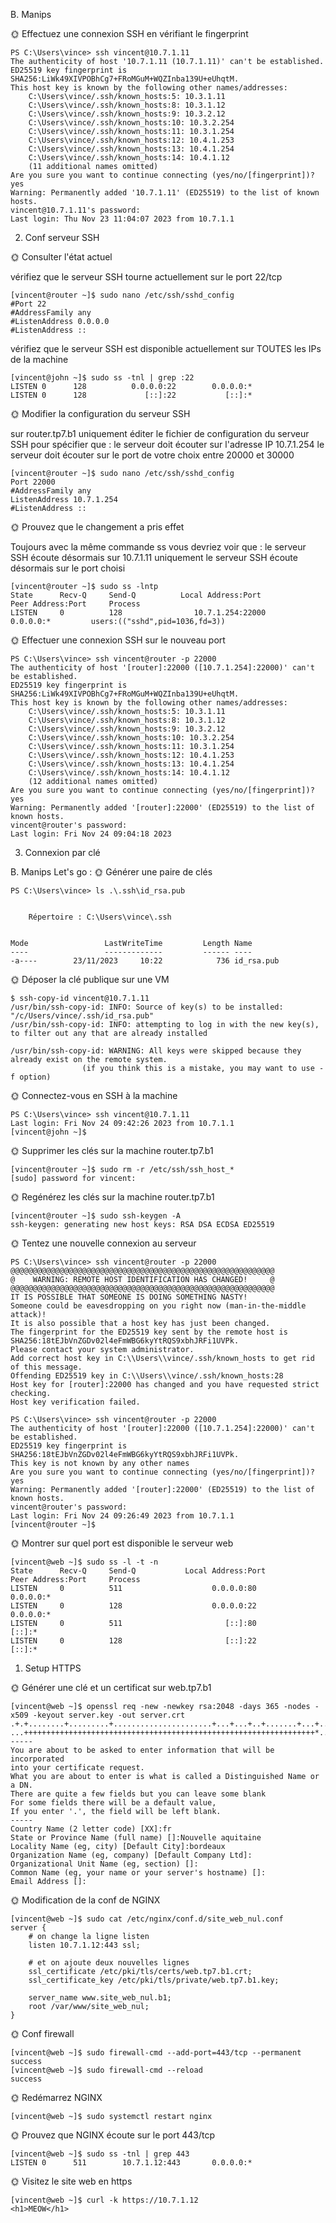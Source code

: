 B. Manips


🌞 Effectuez une connexion SSH en vérifiant le fingerprint

```
PS C:\Users\vince> ssh vincent@10.7.1.11
The authenticity of host '10.7.1.11 (10.7.1.11)' can't be established.
ED25519 key fingerprint is SHA256:LiWk49XIVPOBhCg7+FRoMGuM+WQZInba139U+eUhqtM.
This host key is known by the following other names/addresses:
    C:\Users\vince/.ssh/known_hosts:5: 10.3.1.11
    C:\Users\vince/.ssh/known_hosts:8: 10.3.1.12
    C:\Users\vince/.ssh/known_hosts:9: 10.3.2.12
    C:\Users\vince/.ssh/known_hosts:10: 10.3.2.254
    C:\Users\vince/.ssh/known_hosts:11: 10.3.1.254
    C:\Users\vince/.ssh/known_hosts:12: 10.4.1.253
    C:\Users\vince/.ssh/known_hosts:13: 10.4.1.254
    C:\Users\vince/.ssh/known_hosts:14: 10.4.1.12
    (11 additional names omitted)
Are you sure you want to continue connecting (yes/no/[fingerprint])? yes
Warning: Permanently added '10.7.1.11' (ED25519) to the list of known hosts.
vincent@10.7.1.11's password:
Last login: Thu Nov 23 11:04:07 2023 from 10.7.1.1
```

2. Conf serveur SSH

🌞 Consulter l'état actuel


vérifiez que le serveur SSH tourne actuellement sur le port 22/tcp
```
[vincent@router ~]$ sudo nano /etc/ssh/sshd_config
#Port 22
#AddressFamily any
#ListenAddress 0.0.0.0
#ListenAddress ::
```

vérifiez que le serveur SSH est disponible actuellement sur TOUTES les IPs de la machine
```
[vincent@john ~]$ sudo ss -tnl | grep :22
LISTEN 0      128          0.0.0.0:22        0.0.0.0:*
LISTEN 0      128             [::]:22           [::]:*
```

🌞 Modifier la configuration du serveur SSH

sur router.tp7.b1 uniquement
éditer le fichier de configuration du serveur SSH pour spécifier que :
le serveur doit écouter sur l'adresse IP 10.7.1.254
le serveur doit écouter sur le port de votre choix entre 20000 et 30000

```
[vincent@router ~]$ sudo nano /etc/ssh/sshd_config
Port 22000
#AddressFamily any
ListenAddress 10.7.1.254
#ListenAddress ::
```

🌞 Prouvez que le changement a pris effet

Toujours avec la même commande ss vous devriez voir que :
    le serveur SSH écoute désormais sur 10.7.1.11 uniquement
    le serveur SSH écoute désormais sur le port choisi

```
[vincent@router ~]$ sudo ss -lntp
State      Recv-Q     Send-Q          Local Address:Port            Peer Address:Port     Process
LISTEN     0          128                10.7.1.254:22000                0.0.0.0:*         users:(("sshd",pid=1036,fd=3))
```

🌞 Effectuer une connexion SSH sur le nouveau port

```
PS C:\Users\vince> ssh vincent@router -p 22000
The authenticity of host '[router]:22000 ([10.7.1.254]:22000)' can't be established.
ED25519 key fingerprint is SHA256:LiWk49XIVPOBhCg7+FRoMGuM+WQZInba139U+eUhqtM.
This host key is known by the following other names/addresses:
    C:\Users\vince/.ssh/known_hosts:5: 10.3.1.11
    C:\Users\vince/.ssh/known_hosts:8: 10.3.1.12
    C:\Users\vince/.ssh/known_hosts:9: 10.3.2.12
    C:\Users\vince/.ssh/known_hosts:10: 10.3.2.254
    C:\Users\vince/.ssh/known_hosts:11: 10.3.1.254
    C:\Users\vince/.ssh/known_hosts:12: 10.4.1.253
    C:\Users\vince/.ssh/known_hosts:13: 10.4.1.254
    C:\Users\vince/.ssh/known_hosts:14: 10.4.1.12
    (12 additional names omitted)
Are you sure you want to continue connecting (yes/no/[fingerprint])? yes
Warning: Permanently added '[router]:22000' (ED25519) to the list of known hosts.
vincent@router's password:
Last login: Fri Nov 24 09:04:18 2023
```

3. Connexion par clé



B. Manips
Let's go :
🌞 Générer une paire de clés

```
PS C:\Users\vince> ls .\.ssh\id_rsa.pub


    Répertoire : C:\Users\vince\.ssh


Mode                 LastWriteTime         Length Name
----                 -------------         ------ ----
-a----        23/11/2023     10:22            736 id_rsa.pub
```

🌞 Déposer la clé publique sur une VM

```
$ ssh-copy-id vincent@10.7.1.11
/usr/bin/ssh-copy-id: INFO: Source of key(s) to be installed: "/c/Users/vince/.ssh/id_rsa.pub"
/usr/bin/ssh-copy-id: INFO: attempting to log in with the new key(s), to filter out any that are already installed

/usr/bin/ssh-copy-id: WARNING: All keys were skipped because they already exist on the remote system.
                (if you think this is a mistake, you may want to use -f option)
```

🌞 Connectez-vous en SSH à la machine

```
PS C:\Users\vince> ssh vincent@10.7.1.11
Last login: Fri Nov 24 09:42:26 2023 from 10.7.1.1
[vincent@john ~]$
```

🌞 Supprimer les clés sur la machine router.tp7.b1

```
[vincent@router ~]$ sudo rm -r /etc/ssh/ssh_host_*
[sudo] password for vincent:
```

🌞 Regénérez les clés sur la machine router.tp7.b1

```
[vincent@router ~]$ sudo ssh-keygen -A
ssh-keygen: generating new host keys: RSA DSA ECDSA ED25519
```

🌞 Tentez une nouvelle connexion au serveur

```
PS C:\Users\vince> ssh vincent@router -p 22000
@@@@@@@@@@@@@@@@@@@@@@@@@@@@@@@@@@@@@@@@@@@@@@@@@@@@@@@@@@@
@    WARNING: REMOTE HOST IDENTIFICATION HAS CHANGED!     @
@@@@@@@@@@@@@@@@@@@@@@@@@@@@@@@@@@@@@@@@@@@@@@@@@@@@@@@@@@@
IT IS POSSIBLE THAT SOMEONE IS DOING SOMETHING NASTY!
Someone could be eavesdropping on you right now (man-in-the-middle attack)!
It is also possible that a host key has just been changed.
The fingerprint for the ED25519 key sent by the remote host is
SHA256:18tEJbVnZGDv02l4eFmWBG6kyYtRQS9xbhJRFi1UVPk.
Please contact your system administrator.
Add correct host key in C:\\Users\\vince/.ssh/known_hosts to get rid of this message.
Offending ED25519 key in C:\\Users\\vince/.ssh/known_hosts:28
Host key for [router]:22000 has changed and you have requested strict checking.
Host key verification failed.
```

```
PS C:\Users\vince> ssh vincent@router -p 22000
The authenticity of host '[router]:22000 ([10.7.1.254]:22000)' can't be established.
ED25519 key fingerprint is SHA256:18tEJbVnZGDv02l4eFmWBG6kyYtRQS9xbhJRFi1UVPk.
This key is not known by any other names
Are you sure you want to continue connecting (yes/no/[fingerprint])? yes
Warning: Permanently added '[router]:22000' (ED25519) to the list of known hosts.
vincent@router's password:
Last login: Fri Nov 24 09:26:49 2023 from 10.7.1.1
[vincent@router ~]$
```


🌞 Montrer sur quel port est disponible le serveur web

```
[vincent@web ~]$ sudo ss -l -t -n
State      Recv-Q     Send-Q           Local Address:Port           Peer Address:Port     Process
LISTEN     0          511                    0.0.0.0:80                  0.0.0.0:*
LISTEN     0          128                    0.0.0.0:22                  0.0.0.0:*
LISTEN     0          511                       [::]:80                     [::]:*
LISTEN     0          128                       [::]:22                     [::]:*
```


1. Setup HTTPS


🌞 Générer une clé et un certificat sur web.tp7.b1

```
[vincent@web ~]$ openssl req -new -newkey rsa:2048 -days 365 -nodes -x509 -keyout server.key -out server.crt
.+.+........+.........+......................+...+...+..+.......+...+......+.....+++++++++++++++++++++++++++++++++++++++++++++++++++++++++++++++++*.......+.......+..+....+.....+............+...+......+...+.......+......+...+..+......................+..+....+......+...........+.......+.....+.+......+++++++++++++++++++++++++++++++++++++++++++++++++++++++++++++++++*.+......+.....+.+...+...........+...+.......+.........+.....+......+...+.+......+..............+.+..............+......+.+..+.............+........+....+...+++++++++++++++++++++++++++++++++++++++++++++++++++++++++++++++++
...+++++++++++++++++++++++++++++++++++++++++++++++++++++++++++++++++*..+........+...+.......+...+......+......+..+............+...+......+..........+..+...+............+....+.........+..+...+.........+.+..+....+...+++++++++++++++++++++++++++++++++++++++++++++++++++++++++++++++++*.+.+.........+..+.........+.+..+.......+...+...+........+....+..+.+.................+.......+......+.....+....+........+.+......+......+............+..+.........+.+...+...+...+..+.......+++++++++++++++++++++++++++++++++++++++++++++++++++++++++++++++++
-----
You are about to be asked to enter information that will be incorporated
into your certificate request.
What you are about to enter is what is called a Distinguished Name or a DN.
There are quite a few fields but you can leave some blank
For some fields there will be a default value,
If you enter '.', the field will be left blank.
-----
Country Name (2 letter code) [XX]:fr
State or Province Name (full name) []:Nouvelle aquitaine
Locality Name (eg, city) [Default City]:bordeaux
Organization Name (eg, company) [Default Company Ltd]:
Organizational Unit Name (eg, section) []:
Common Name (eg, your name or your server's hostname) []:
Email Address []:
```

🌞 Modification de la conf de NGINX

```
[vincent@web ~]$ sudo cat /etc/nginx/conf.d/site_web_nul.conf
server {
    # on change la ligne listen
    listen 10.7.1.12:443 ssl;

    # et on ajoute deux nouvelles lignes
    ssl_certificate /etc/pki/tls/certs/web.tp7.b1.crt;
    ssl_certificate_key /etc/pki/tls/private/web.tp7.b1.key;

    server_name www.site_web_nul.b1;
    root /var/www/site_web_nul;
}
```

🌞 Conf firewall

```
[vincent@web ~]$ sudo firewall-cmd --add-port=443/tcp --permanent
success
[vincent@web ~]$ sudo firewall-cmd --reload
success
```

🌞 Redémarrez NGINX

```
[vincent@web ~]$ sudo systemctl restart nginx
```

🌞 Prouvez que NGINX écoute sur le port 443/tcp

```
[vincent@web ~]$ sudo ss -tnl | grep 443
LISTEN 0      511        10.7.1.12:443       0.0.0.0:*
```

🌞 Visitez le site web en https

```
[vincent@web ~]$ curl -k https://10.7.1.12
<h1>MEOW</h1>
```
